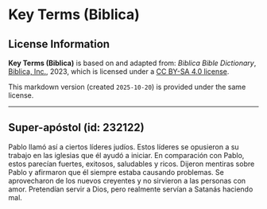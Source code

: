 # Key Terms (Biblica)

## License Information

**Key Terms (Biblica)** is based on and adapted from: _Biblica Bible Dictionary_, [Biblica, Inc.](https://www.biblica.com/), 2023, which is licensed under a [CC BY-SA 4.0 license](https://creativecommons.org/licenses/by-sa/4.0/legalcode.en).

This markdown version (created `2025-10-20`) is provided under the same license.



--------------------------------

## Super-apóstol (id: 232122)

Pablo llamó así a ciertos líderes judíos. Estos líderes se opusieron a su trabajo en las iglesias que él ayudó a iniciar. En comparación con Pablo, estos parecían fuertes, exitosos, saludables y ricos. Dijeron mentiras sobre Pablo y afirmaron que él siempre estaba causando problemas. Se aprovecharon de los nuevos creyentes y no sirvieron a las personas con amor. Pretendían servir a Dios, pero realmente servían a Satanás haciendo mal.


